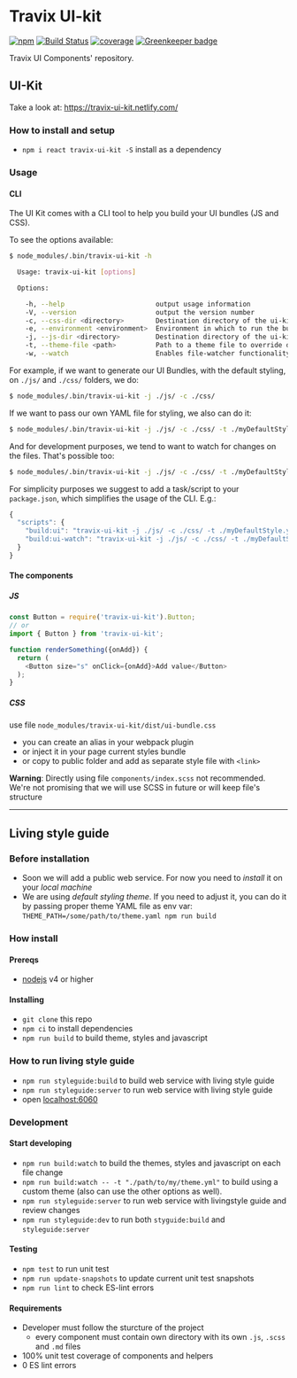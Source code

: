 # Travix UI-kit

[![npm](https://img.shields.io/npm/v/travix-ui-kit.svg)](https://www.npmjs.com/package/travix-ui-kit)
[![Build Status](https://img.shields.io/travis/Travix-International/ui/master.svg)](http://travis-ci.org/Travix-International/ui)
[![coverage](https://codecov.io/gh/Travix-International/ui/branch/master/graph/badge.svg)](https://codecov.io/gh/Travix-International/ui)
[![Greenkeeper badge](https://badges.greenkeeper.io/Travix-International/ui.svg)](https://greenkeeper.io/)

Travix UI Components' repository.

## UI-Kit
Take a look at: https://travix-ui-kit.netlify.com/

### How to install and setup
- `npm i react travix-ui-kit -S` install as a dependency

### Usage

#### CLI

The UI Kit comes with a CLI tool to help you build your UI bundles (JS and CSS).

To see the options available:

```bash
$ node_modules/.bin/travix-ui-kit -h

  Usage: travix-ui-kit [options]

  Options:

    -h, --help                       output usage information
    -V, --version                    output the version number
    -c, --css-dir <directory>        Destination directory of the ui-kit.css
    -e, --environment <environment>  Environment in which to run the build
    -j, --js-dir <directory>         Destination directory of the ui-kit.js
    -t, --theme-file <path>          Path to a theme file to override default UI Kit styles
    -w, --watch                      Enables file-watcher functionality
```

For example, if we want to generate our UI Bundles, with the default styling, on `./js/` and `./css/` folders,
we do:

```bash
$ node_modules/.bin/travix-ui-kit -j ./js/ -c ./css/
```

If we want to pass our own YAML file for styling, we also can do it:

```bash
$ node_modules/.bin/travix-ui-kit -j ./js/ -c ./css/ -t ./myDefaultStyle.yml
```

And for development purposes, we tend to want to watch for changes on the files.
That's possible too:

```bash
$ node_modules/.bin/travix-ui-kit -j ./js/ -c ./css/ -t ./myDefaultStyle.yml -w
```


For simplicity purposes we suggest to add a task/script to your `package.json`,
which simplifies the usage of the CLI. E.g.:

```js
{
  "scripts": {
    "build:ui": "travix-ui-kit -j ./js/ -c ./css/ -t ./myDefaultStyle.yml",
    "build:ui-watch": "travix-ui-kit -j ./js/ -c ./css/ -t ./myDefaultStyle.yml -w",
  }
}
```

#### The components

##### JS
 ```javascript
 const Button = require('travix-ui-kit').Button;
 // or
 import { Button } from 'travix-ui-kit';

 function renderSomething({onAdd}) {
   return (
     <Button size="s" onClick={onAdd}>Add value</Button>
   );
 }
 ```
##### CSS
use file `node_modules/travix-ui-kit/dist/ui-bundle.css`
- you can create an alias in your webpack plugin
- or inject it in your page current styles bundle
- or copy to public folder and add as separate style file with `<link>`

**Warning**: Directly using file `components/index.scss` not recommended. We're not promising that we will use SCSS in future or will keep file's structure

---

## Living style guide

### Before installation
- Soon we will add a public web service. For now you need to *install* it on your *local machine*
- We are using *default styling theme*. If you need to adjust it, you can do it by passing proper theme YAML file as env var:
  `THEME_PATH=/some/path/to/theme.yaml npm run build`

### How install

#### Prereqs
- [nodejs](https://nodejs.org/en/) v4 or higher

#### Installing
- `git clone` this repo
- `npm ci` to install dependencies
- `npm run build` to build theme, styles and javascript

### How to run living style guide
- `npm run styleguide:build` to build web service with living style guide
- `npm run styleguide:server` to run web service with living style guide
- open [localhost:6060](http://localhost:6060/)

### Development

#### Start developing

- `npm run build:watch` to build the themes, styles and javascript on each file change
- `npm run build:watch -- -t "./path/to/my/theme.yml"` to build using a custom theme (also can use the other options as well).
- `npm run styleguide:server` to run web service with livingstyle guide and review changes
- `npm run styleguide:dev` to run both `styguide:build` and `styleguide:server`

#### Testing

- `npm test` to run unit test
- `npm run update-snapshots` to update current unit test snapshots
- `npm run lint` to check ES-lint errors

#### Requirements


- Developer must follow the sturcture of the project
  - every component must contain own directory with its own `.js`, `.scss` and `.md` files
- 100% unit test coverage of components and helpers
- 0 ES lint errors
